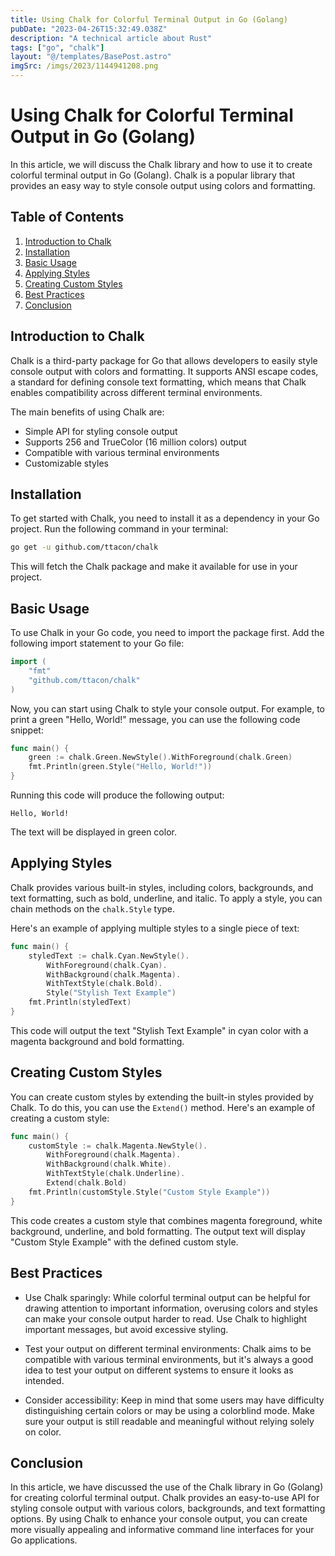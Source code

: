 ```yaml
---
title: Using Chalk for Colorful Terminal Output in Go (Golang)
pubDate: "2023-04-26T15:32:49.038Z"
description: "A technical article about Rust"
tags: ["go", "chalk"]
layout: "@/templates/BasePost.astro"
imgSrc: /imgs/2023/1144941208.png
---
```

# Using Chalk for Colorful Terminal Output in Go (Golang)

In this article, we will discuss the Chalk library and how to use it to create colorful terminal output in Go (Golang). Chalk is a popular library that provides an easy way to style console output using colors and formatting.

## Table of Contents

1. [Introduction to Chalk](#introduction-to-chalk)
2. [Installation](#installation)
3. [Basic Usage](#basic-usage)
4. [Applying Styles](#applying-styles)
5. [Creating Custom Styles](#creating-custom-styles)
6. [Best Practices](#best-practices)
7. [Conclusion](#conclusion)

## Introduction to Chalk

Chalk is a third-party package for Go that allows developers to easily style console output with colors and formatting. It supports ANSI escape codes, a standard for defining console text formatting, which means that Chalk enables compatibility across different terminal environments.

The main benefits of using Chalk are:

- Simple API for styling console output
- Supports 256 and TrueColor (16 million colors) output
- Compatible with various terminal environments
- Customizable styles

## Installation

To get started with Chalk, you need to install it as a dependency in your Go project. Run the following command in your terminal:

```bash
go get -u github.com/ttacon/chalk
```

This will fetch the Chalk package and make it available for use in your project.

## Basic Usage

To use Chalk in your Go code, you need to import the package first. Add the following import statement to your Go file:

```go
import (
	"fmt"
	"github.com/ttacon/chalk"
)
```

Now, you can start using Chalk to style your console output. For example, to print a green "Hello, World!" message, you can use the following code snippet:

```go
func main() {
	green := chalk.Green.NewStyle().WithForeground(chalk.Green)
	fmt.Println(green.Style("Hello, World!"))
}
```

Running this code will produce the following output:

```
Hello, World!
```

The text will be displayed in green color.

## Applying Styles

Chalk provides various built-in styles, including colors, backgrounds, and text formatting, such as bold, underline, and italic. To apply a style, you can chain methods on the `chalk.Style` type.

Here's an example of applying multiple styles to a single piece of text:

```go
func main() {
	styledText := chalk.Cyan.NewStyle().
		WithForeground(chalk.Cyan).
		WithBackground(chalk.Magenta).
		WithTextStyle(chalk.Bold).
		Style("Stylish Text Example")
	fmt.Println(styledText)
}
```

This code will output the text "Stylish Text Example" in cyan color with a magenta background and bold formatting.

## Creating Custom Styles

You can create custom styles by extending the built-in styles provided by Chalk. To do this, you can use the `Extend()` method. Here's an example of creating a custom style:

```go
func main() {
	customStyle := chalk.Magenta.NewStyle().
		WithForeground(chalk.Magenta).
		WithBackground(chalk.White).
		WithTextStyle(chalk.Underline).
		Extend(chalk.Bold)
	fmt.Println(customStyle.Style("Custom Style Example"))
}
```

This code creates a custom style that combines magenta foreground, white background, underline, and bold formatting. The output text will display "Custom Style Example" with the defined custom style.

## Best Practices

- Use Chalk sparingly: While colorful terminal output can be helpful for drawing attention to important information, overusing colors and styles can make your console output harder to read. Use Chalk to highlight important messages, but avoid excessive styling.

- Test your output on different terminal environments: Chalk aims to be compatible with various terminal environments, but it's always a good idea to test your output on different systems to ensure it looks as intended.

- Consider accessibility: Keep in mind that some users may have difficulty distinguishing certain colors or may be using a colorblind mode. Make sure your output is still readable and meaningful without relying solely on color.

## Conclusion

In this article, we have discussed the use of the Chalk library in Go (Golang) for creating colorful terminal output. Chalk provides an easy-to-use API for styling console output with various colors, backgrounds, and text formatting options. By using Chalk to enhance your console output, you can create more visually appealing and informative command line interfaces for your Go applications.
